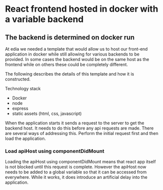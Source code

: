 # React frontend hosted in docker with a variable backend

## The backend is determined on docker run

At edia we needed a template that would allow us to host our front-end application in docker while still allowing for various backends to be provided.
In some cases the backend would be on the same host as the frontend while on others these could be completely different.

The following describes the details of this template and how it is constructed.

Technology stack

- Docker
- node
- express
- static assets (html, css, javascript)

When the application starts it sends a request to the server to get the backend host. It needs to do this before any api requests are made.
There are several ways of addressing this. Perform the initial request first and then load the application.

### Load apiHost using componentDidMount

Loading the apiHost using componentDidMount means that react app itself is not blocked until this request is complete. However the apiHost now needs to be added to a global variable so that it can be accessed from everywhere. While it works, it does introduce an artificial delay into the application.

